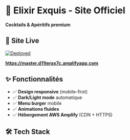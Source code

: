 # 🌟 Elixir Exquis - Site Officiel

**Cocktails & Apéritifs premium**

## 🚀 Site Live
[![Deployed](https://img.shields.io/badge/Deployed-AWS%20Amplify-brightgreen)](https://master.d11terax7c.amplifyapp.com)

**https://master.d11terax7c.amplifyapp.com**

## ✨ Fonctionnalités
- ✅ **Design responsive** (mobile-first)
- ✅ **Dark/Light mode** automatique
- ✅ **Menu burger** mobile
- ✅ **Animations fluides**
- ✅ **Hébergement AWS Amplify** (CDN + HTTPS)

## 🛠 Tech Stack
